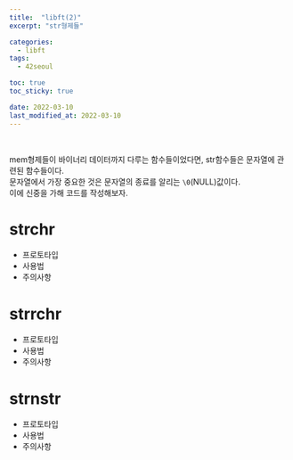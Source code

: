 ```yaml
---
title:  "libft(2)"
excerpt: "str형제들"

categories:
  - libft
tags:
  - 42seoul

toc: true
toc_sticky: true

date: 2022-03-10
last_modified_at: 2022-03-10
---
```

<br>


mem형제들이 바이너리 데이터까지 다루는 함수들이었다면, str함수들은 문자열에 관련된 함수들이다.  
문자열에서 가장 중요한 것은 문자열의 종료를 알리는 `\0`(NULL)값이다.  
이에 신중을 가해 코드를 작성해보자.  

# strchr

- 프로토타입
- 사용법
- 주의사항

# strrchr


- 프로토타입
- 사용법
- 주의사항

# strnstr

- 프로토타입
- 사용법
- 주의사항

